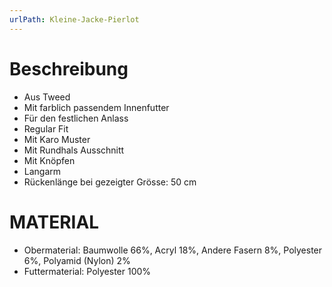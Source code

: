 ```yaml
---
urlPath: Kleine-Jacke-Pierlot
---
```

# Beschreibung
- Aus Tweed
- Mit farblich passendem Innenfutter
- Für den festlichen Anlass
- Regular Fit
- Mit Karo Muster
- Mit Rundhals Ausschnitt
- Mit Knöpfen
- Langarm
- Rückenlänge bei gezeigter Grösse: 50 cm

# MATERIAL
- Obermaterial: Baumwolle 66%, Acryl 18%, Andere Fasern 8%, Polyester 6%, Polyamid (Nylon) 2%
- Futtermaterial: Polyester 100%
